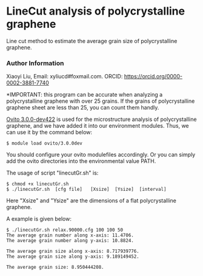 # LineCut analysis of polycrystalline graphene
Line cut method to estimate the average grain size of polycrystalline graphene.

### Author Information
Xiaoyi Liu, Email: xyliucd#foxmail.com. ORCID: https://orcid.org/0000-0002-3881-7740

*IMPORTANT: this program can be accurate when analyzing a polycrystalline graphene with over 25 grains. If the grains of polycrystalline graphene sheet are less than 25, you can count them handly.

[Ovito 3.0.0-dev422](https://www.ovito.org/) is used for the microstructure analysis of polycrystalline graphene, and we have added it into our environment modules. Thus, we can use it by the command below:
```
$ module load ovito/3.0.0dev
```
You should configure your ovito modulefiles accordingly. Or you can simply add the ovito directories into the environmental value PATH.

The usage of script "linecutGr.sh" is:
```
$ chmod +x linecutGr.sh
$ ./linecutGr.sh  [cfg file]   [Xsize]  [Ysize]  [interval]
```
Here "Xsize" and "Ysize" are the dimensions of a flat polycrystalline graphene.

A example is given below:
```
$ ./linecutGr.sh relax.90000.cfg 100 100 50
The average grain number along x-axis: 11.4706.
The average grain number along y-axis: 10.8824.

The average grain size along x-axis: 8.717939776.
The average grain size along y-axis: 9.189149452.

The average grain size: 8.950444208.
```
